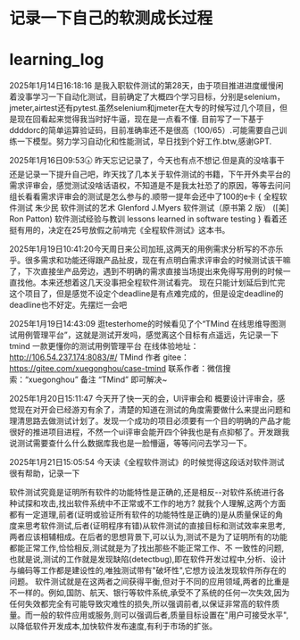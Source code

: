 # 记录一下自己的软测成长过程




# learning_log
2025年1月14日16:18:16 是我入职软件测试的第28天，由于项目推进进度缓慢闲着没事学习一下自动化测试，目前确定了大概四个学习目标，分别是selenium，jmeter,airtest还有pytest.虽然selenium和jmeter在大专的时候写过几个项目，但是现在回看起来觉得我当时好牛逼，现在是一点看不懂.
目前写了一下基于ddddorc的简单运算验证码，目前准确率还不是很高（100/65）.可能需要自己训练一下模型。努力学习自动化和性能测试，早日找到个好工作.btw,感谢GPT.

2025年1月16日09:53🕠 昨天忘记记录了，今天也有点不想记.但是真的没啥事干还是记录一下提升自己吧，昨天找了几本关于软件测试的书籍，下午开外卖平台的需求评审会，感觉测试没啥话语权，不知道是不是我太社恐了的原因，等等去问问组长看看需求评审会的测试是怎么参与的.顺带一提年会还中了100的e卡
{
全程软件测试 朱少民
软件测试的艺术 Glenford J.Myers
软件测试（原书第 2 版） ([美] Ron Patton)
软件测试经验与教训 lessons learned in software testing
}
看着还挺有用的，决定在25号放假之前啃完《全程软件测试》这本书。

2025年1月19日10:41:20今天周日来公司加班,这两天的用例需求分析写的不亦乐乎。很多需求和功能还得跟产品扯皮，现在有点明白需求评审会的时候测试该干嘛了，下次直接坐产品旁边，遇到不明确的需求直接当场提出来免得写用例的时候一直找他。本来还想着这几天没事把全程软件测试看完。
现在只能计划延后到忙完这个项目了，但是感觉不设定个deadline是有点难完成的，但是设定deadline的deadline也不好定。先摆烂一会吧

2025年1月19日14:43:09 逛testerhome的时候看见了个“TMind 在线思维导图测试用例管理平台”，这就是测试开发吗，感觉离这个目标有点遥远，先记录一下
tmind 一款更懂你的测试用例管理平台
在线体验地址：http://106.54.237.174:8083/#/
TMind 作者 gitee：https://gitee.com/xuegonghou/case-tmind
联系作者：微信搜索：“xuegonghou” 备注 “TMind” 即可解决~

2025年1月20日15:11:47 今天开了快一天的会，UI评审会和 概要设计评审会，感觉现在对开会已经游刃有余了，清楚的知道在测试的角度需要做什么来提出问题和理清思路去做测试计划了。发现一个成功的项目必须要有一个目的明确的产品才能很好的推进项目进程，不然一个ui评审会能开四个钟我也是有点抑郁了。开发跟我说测试需要查什么什么数据库我也是一脸懵逼，等等问问去学习一下。

2025年1月21日15:05:54 今天读《全程软件测试》的时候觉得这段话对软件测试很有帮助，记录一下

软件测试究竟是证明所有软件的功能特性是正确的,还是相反--对软件系统进行各种试探和攻击,找出软件系统中不正常或不工作的地方?
就我个人理解,这两个方面都有一定道理,前者(证明或验证所有软件的功能特性是正确的)是从质量保证的角度来思考软件测试,后者(证明程序有错)从软件测试的直接目标和测试效率来思考,两者应该相辅相成。在后者的思想背景下,可以认为,测试不是为了证明所有的功能都能正常工作,恰恰相反,测试就是为了找出那些不能正常工作、不
一致性的问题,也就是说,测试的工作就是发现缺陷(detectbug),即在软件开发过程中,分析、设计与编码等工作都是建设性的,唯独测试带有"破坏性",它想方设法发现软件所存在的问题。
软件测试就是在这两者之间获得平衡,但对于不同的应用领域,两者的比重是不一样的。例如,国防、航天、银行等软件系统,承受不了系统的任何一次失效,因为任何失效都完全有可能导致灾难性的损失,所以强调前者,以保证非常高的软件质量。而一般的软件应用或服务,则可以强调后者,质量目标设置在"用户可接受水平",以降低软件开发成本,加快软件发布速度,有利于市场的扩张。
